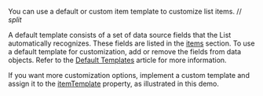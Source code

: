 You can use a default or custom item template to customize list items.
// _split_

A default template consists of a set of data source fields that the List automatically recognizes. These fields are listed in the [items](/Documentation/ApiReference/UI_Components/dxList/Configuration/items/) section. To use a default template for customization, add or remove the fields from data objects. Refer to the [Default Templates](/Documentation/Guide/UI_Components/Common/Templates/#Default_Templates) article for more information.

If you want more customization options, implement a custom template and assign it to the [itemTemplate](/Documentation/ApiReference/UI_Components/dxList/Configuration/#itemTemplate) property, as illustrated in this demo.
